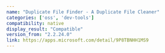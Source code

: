 ```yaml
---
name: "Duplicate File Finder - A Duplicate File Cleaner"
categories: ['oss', 'dev-tools']
compatibility: native
display_result: "Compatible"
version_from: "2.2.24.0"
link: https://apps.microsoft.com/detail/9P8TBNHH1MS9
---
```

